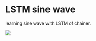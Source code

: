 LSTM sine wave
==============

learning sine wave with LSTM of chainer.

[![](https://img.youtube.com/vi/_pQ-RzgyQS4/0.jpg)](https://www.youtube.com/watch?v=_pQ-RzgyQS4)
